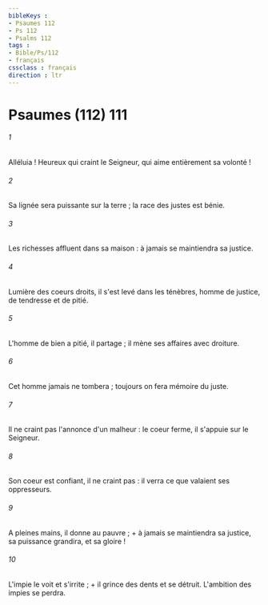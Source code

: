 ```yaml
---
bibleKeys : 
- Psaumes 112
- Ps 112
- Psalms 112
tags : 
- Bible/Ps/112
- français
cssclass : français
direction : ltr
---
```


# Psaumes (112) 111

###### 1
Alléluia ! Heureux qui craint le Seigneur, qui aime entièrement sa volonté !
###### 2
Sa lignée sera puissante sur la terre ; la race des justes est bénie.
###### 3
Les richesses affluent dans sa maison : à jamais se maintiendra sa justice.
###### 4
Lumière des coeurs droits, il s'est levé dans les ténèbres, homme de justice, de tendresse et de pitié.
###### 5
L'homme de bien a pitié, il partage ; il mène ses affaires avec droiture.
###### 6
Cet homme jamais ne tombera ; toujours on fera mémoire du juste.
###### 7
Il ne craint pas l'annonce d'un malheur : le coeur ferme, il s'appuie sur le Seigneur.
###### 8
Son coeur est confiant, il ne craint pas : il verra ce que valaient ses oppresseurs.
###### 9
A pleines mains, il donne au pauvre ; + à jamais se maintiendra sa justice, sa puissance grandira, et sa gloire !
###### 10
L'impie le voit et s'irrite ; + il grince des dents et se détruit. L'ambition des impies se perdra.

